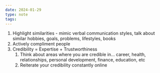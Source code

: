 ```yaml
---
date: 2024-01-29
type: note
tags:
---
```


1. Highlight similarities - mimic verbal communication styles, talk about similar hobbies, goals, problems, lifestyles, books
2. Actively compliment people
3. Credibility = Expertise + Trustworthiness
	1. Think about areas where you are credible in... career, health, relationships, personal development, finance, education, etc
	2. Reiterate your credibility constantly online